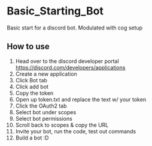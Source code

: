 # Basic_Starting_Bot
Basic start for a discord bot. Modulated with cog setup

## How to use
1) Head over to the discord developer portal
https://discord.com/developers/applications
2) Create a new application
3) Click Bot tab
4) Click add bot
5) Copy the token
6) Open up token.txt and replace the text w/ your token
7) Click the OAuth2 tab
8) Select bot under scopes
9) Select bot permissions
10) Scroll back to scopes & copy the URL
11) Invite your bot, run the code, test out commands
12) Build a bot :D
